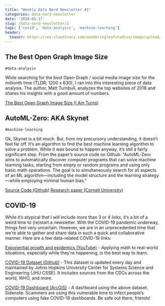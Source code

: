 ```yaml
---
title: "Weekly Data Nerd Newsletter #1"
categories: data-nerd-newsletter
date: '2020-03-17'
slug: /data-nerd-newsletter/1
tags: ['covid', 'data-analysis', 'machine-learning']
header:
  teaser: https://res.cloudinary.com/wanderingleafstudios/image/upload/v1587682706/chrisjmears.com/data-nerd-newsletter-og.jpg
---
```


## The Best Open Graph Image Size

`#data-analysis`

While searching for the best Open Graph / social media image size for the millionth time (TLDR; 1200 x 630), I ran into this interesting piece of data analysis. The author, Matt Turnbull, analyzes the top websites of 2018 and shares his insights with a good amount of numbers.

[The Best Open Graph Image Size (I Am Turns)](https://iamturns.com/open-graph-image-size/)

## AutoML-Zero: AKA Skynet

`#machine-learning`

Ok, Skynet is a bit much. But, from my precursory understanding, it doesn’t feel far off. It’s an algorithm to find the best machine learning algorithm to solve a problem. While it was bound to happen anyway, it’s still a fairly significant step.
From the paper’s source code on Github: “AutoML-Zero aims to automatically discover computer programs that can solve machine learning tasks, starting from empty or random programs and using only basic math operations. The goal is to simultaneously search for all aspects of an ML algorithm—including the model structure and the learning strategy—while employing minimal human bias.”

[Source Code (Github)](https://github.com/google-research/google-research/tree/master/automl_zero)
[Research paper (Cornell University)](https://arxiv.org/abs/2003.03384)

## COVID-19

While it’s atypical that I will include more than 3 or 4 links, it’s a bit of a weird time to (re)start a newsletter. With the COVID-19 pandemic underway, things feel very uncertain. However, we are in an unprecedented time that we’re able to gather and share data in such a quick and collaborative manner. Here are a few data-related COVID-19 links:

[Exponential growth and epidemics (YouTube)](https://www.youtube.com/watch?v=Kas0tIxDvrg) - Applying math to real-world situations, especially while they're happening, is the best way to learn.

[COVID-19 Dataset (Github)](https://github.com/CSSEGISandData/COVID-19) - This dataset is updated every day and maintained by Johns Hopkins University Center for Systems Science and Engineering (JHU CSSE). It includes sources from the CDCs across the world, WHO, and more.

[COVID-19 Dashboard (ArcGIS)](https://www.arcgis.com/apps/opsdashboard/index.html#/bda7594740fd40299423467b48e9ecf6) - A dashboard using the above dataset. Sidenote: Scammers are using this vulnerable time to infect people’s computers using fake COVID-19 dashboards. Be safe out there, friends!
